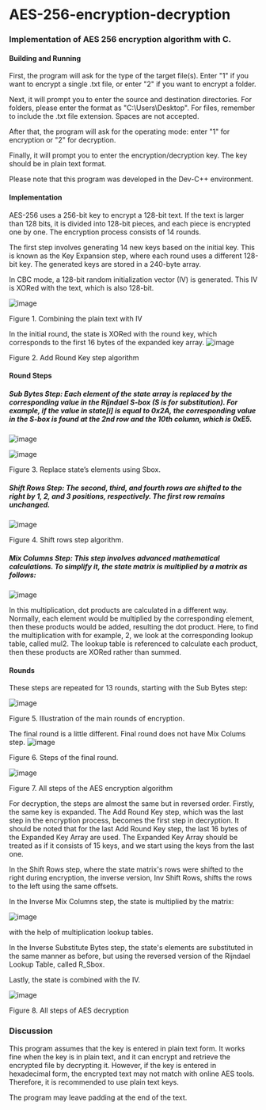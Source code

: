 # AES-256-encryption-decryption
### Implementation of AES 256 encryption algorithm with C. 

#### Building and Running
First, the program will ask for the type of the target file(s). Enter "1" if you want to encrypt a single .txt file, or enter "2" if you want to encrypt a folder.

Next, it will prompt you to enter the source and destination directories. For folders, please enter the format as "C:\Users\Desktop". For files, remember to include the .txt file extension. Spaces are not accepted.

After that, the program will ask for the operating mode: enter "1" for encryption or "2" for decryption.

Finally, it will prompt you to enter the encryption/decryption key. The key should be in plain text format.

Please note that this program was developed in the Dev-C++ environment.

#### Implementation

AES-256 uses a 256-bit key to encrypt a 128-bit text. If the text is larger than 128 bits, it is divided into 128-bit pieces, and each piece is encrypted one by one. The encryption process consists of 14 rounds.

The first step involves generating 14 new keys based on the initial key. This is known as the Key Expansion step, where each round uses a different 128-bit key. The generated keys are stored in a 240-byte array.

In CBC mode, a 128-bit random initialization vector (IV) is generated. This IV is XORed with the text, which is also 128-bit.


![image](https://github.com/chayoung0/AES-256-encryption-decryption/assets/79144571/fecc1b4e-7d15-491f-858d-34b57717ddd0)

Figure 1. Combining the plain text with IV

In the initial round, the state is XORed with the round key, which corresponds to the first 16 bytes of the expanded key array.
![image](https://github.com/chayoung0/AES-256-encryption-decryption/assets/79144571/9505379f-6c51-422e-8015-fe6cfbfd6566)

Figure 2. Add Round Key step algorithm

#### Round Steps
##### Sub Bytes Step: Each element of the state array is replaced by the corresponding value in the Rijndael S-box (S is for substitution). For example, if the value in state[i] is equal to 0x2A, the corresponding value in the S-box is found at the 2nd row and the 10th column, which is 0xE5.

![image](https://github.com/chayoung0/AES-256-encryption-decryption/assets/79144571/f3d4b9ae-4988-4662-a247-1d0a350a6b4e)

![image](https://github.com/chayoung0/AES-256-encryption-decryption/assets/79144571/481f1f59-1122-4c9d-802b-293c170119f7)

Figure 3. Replace state’s elements using Sbox.

##### Shift Rows Step: The second, third, and fourth rows are shifted to the right by 1, 2, and 3 positions, respectively. The first row remains unchanged.

![image](https://github.com/chayoung0/AES-256-encryption-decryption/assets/79144571/fb5b1897-9d21-4de7-b858-885313b13318)

Figure 4. Shift rows step algorithm.

##### Mix Columns Step: This step involves advanced mathematical calculations. To simplify it, the state matrix is multiplied by a matrix as follows:

![image](https://github.com/chayoung0/AES-256-encryption-decryption/assets/79144571/a7034f7d-441b-4291-8c54-2e9f64b3cc03)

In this multiplication, dot products are calculated in a different way. Normally, each element would be multiplied by the corresponding element, then these products would be added, resulting the dot product. Here, to find the multiplication with for example, 2, we look at the corresponding lookup table, called mul2. The lookup table is referenced to calculate each product, then these products are XORed rather than summed.

#### Rounds
These steps are repeated for 13 rounds, starting with the Sub Bytes step:

![image](https://github.com/chayoung0/AES-256-encryption-decryption/assets/79144571/dc1ff4c8-9ab2-4e01-817a-88c3984f49a8)

Figure 5. Illustration of the main rounds of encryption.

The final round is a little different. Final round does not have Mix Colums step. 
![image](https://github.com/chayoung0/AES-256-encryption-decryption/assets/79144571/59a4f032-92e1-4947-9324-c0e4b7dcbe4f)

Figure 6. Steps of the final round.

![image](https://github.com/chayoung0/AES-256-encryption-decryption/assets/79144571/d9e977ad-bdeb-4f3b-862a-2047799b5137)

Figure 7. All steps of the AES encryption algorithm

For decryption, the steps are almost the same but in reversed order. Firstly, the same key is expanded. The Add Round Key step, which was the last step in the encryption process, becomes the first step in decryption. It should be noted that for the last Add Round Key step, the last 16 bytes of the Expanded Key Array are used. The Expanded Key Array should be treated as if it consists of 15 keys, and we start using the keys from the last one.

In the Shift Rows step, where the state matrix's rows were shifted to the right during encryption, the inverse version, Inv Shift Rows, shifts the rows to the left using the same offsets.

In the Inverse Mix Columns step, the state is multiplied by the matrix:

![image](https://github.com/chayoung0/AES-256-encryption-decryption/assets/79144571/4446b294-8596-4a79-b808-13043f18eb69)

with the help of multiplication lookup tables.

In the Inverse Substitute Bytes step, the state's elements are substituted in the same manner as before, but using the reversed version of the Rijndael Lookup Table, called R_Sbox.

Lastly, the state is combined with the IV.

![image](https://github.com/chayoung0/AES-256-encryption-decryption/assets/79144571/d2da1b3d-a0f2-4012-9e82-0934c70e29fa)

Figure 8. All steps of AES decryption



### Discussion
This program assumes that the key is entered in plain text form. It works fine when the key is in plain text, and it can encrypt and retrieve the encrypted file by decrypting it. However, if the key is entered in hexadecimal form, the encrypted text may not match with online AES tools. Therefore, it is recommended to use plain text keys.

The program may leave padding at the end of the text.
